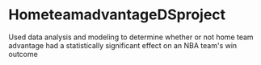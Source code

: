 # HometeamadvantageDSproject
Used data analysis and modeling to determine whether or not home team advantage had a statistically significant effect on an NBA team's win outcome

